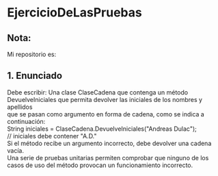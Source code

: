 # EjercicioDeLasPruebas
## Nota:
Mi repositorio es:
## 1. Enunciado
 Debe escribir:
Una clase ClaseCadena que contenga un método DevuelveIniciales que permita devolver las iniciales de los nombres y apellidos  
que se pasan como argumento en forma de cadena, como se indica a continuación:  
String iniciales = ClaseCadena.DevuelveIniciales("Andreas Dulac");  
// iniciales debe contener "A.D."  
Si el método recibe un argumento incorrecto, debe devolver una cadena vacía.  
Una serie de pruebas unitarias permiten comprobar que ninguno de los casos de uso del método provocan un funcionamiento incorrecto.

